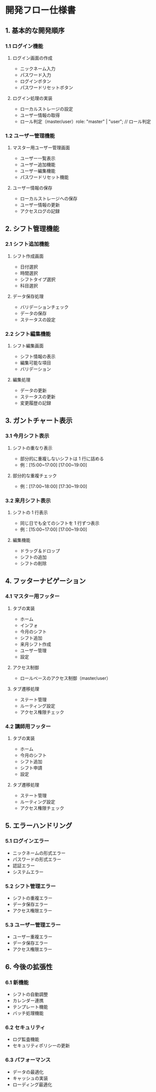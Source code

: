 # 開発フロー仕様書

## 1. 基本的な開発順序

### 1.1 ログイン機能

1. ログイン画面の作成

   - ニックネーム入力
   - パスワード入力
   - ログインボタン
   - パスワードリセットボタン

2. ログイン処理の実装
   - ローカルストレージの設定
   - ユーザー情報の取得
   - ロール判定（master/user）role: "master" | "user"; // ロール判定

### 1.2 ユーザー管理機能

1. マスター用ユーザー管理画面

   - ユーザー一覧表示
   - ユーザー追加機能
   - ユーザー編集機能
   - パスワードリセット機能

2. ユーザー情報の保存
   - ローカルストレージへの保存
   - ユーザー情報の更新
   - アクセスログの記録

## 2. シフト管理機能

### 2.1 シフト追加機能

1. シフト作成画面

   - 日付選択
   - 時間選択
   - シフトタイプ選択
   - 科目選択

2. データ保存処理
   - バリデーションチェック
   - データの保存
   - ステータスの設定

### 2.2 シフト編集機能

1. シフト編集画面

   - シフト情報の表示
   - 編集可能な項目
   - バリデーション

2. 編集処理
   - データの更新
   - ステータスの更新
   - 変更履歴の記録

## 3. ガントチャート表示

### 3.1 今月シフト表示

1. シフトの重なり表示

   - 部分的に重複しないシフトは 1 行に詰める
   - 例：[15:00~17:00] [17:00~19:00]

2. 部分的な重複チェック
   - 例：[17:00~18:00]
     [17:30~19:00]

### 3.2 来月シフト表示

1. シフトの 1 行表示

   - 同じ日でも全てのシフトを 1 行ずつ表示
   - 例：[15:00~17:00]
     [17:00~19:00]

2. 編集機能
   - ドラッグ＆ドロップ
   - シフトの追加
   - シフトの削除

## 4. フッターナビゲーション

### 4.1 マスター用フッター

1. タブの実装

   - ホーム
   - インフォ
   - 今月のシフト
   - シフト追加
   - 来月シフト作成
   - ユーザー管理
   - 設定

2. アクセス制御
   - ロールベースのアクセス制御（master/user）

2. タブ遷移処理
   - ステート管理
   - ルーティング設定
   - アクセス権限チェック

### 4.2 講師用フッター

1. タブの実装

   - ホーム
   - 今月のシフト
   - シフト追加
   - シフト申請
   - 設定

2. タブ遷移処理
   - ステート管理
   - ルーティング設定
   - アクセス権限チェック

## 5. エラーハンドリング

### 5.1 ログインエラー

- ニックネームの形式エラー
- パスワードの形式エラー
- 認証エラー
- システムエラー

### 5.2 シフト管理エラー

- シフトの重複エラー
- データ保存エラー
- アクセス権限エラー

### 5.3 ユーザー管理エラー

- ユーザー重複エラー
- データ保存エラー
- アクセス権限エラー

## 6. 今後の拡張性

### 6.1 新機能

- シフトの自動調整
- カレンダー連携
- テンプレート機能
- バッチ処理機能

### 6.2 セキュリティ

- ログ監査機能
- セキュリティポリシーの更新

### 6.3 パフォーマンス

- データの最適化
- キャッシュの実装
- ローディング最適化
